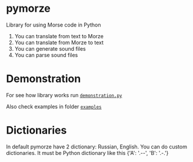 # pymorze
Library for using Morse code in Python
1. You can translate from text to Morze
2. You can translate from Morze to text
3. You can generate sound files
4. You can parse sound files
# Demonstration
For see how library works run [`demonstration.py`](https://github.com/allmazz/pymorze/blob/master/demonstration.py)

Also check examples in folder [`examples`](https://github.com/allmazz/pymorze/blob/master/examples/)
# Dictionaries
In default pymorze have 2 dictionary: Russian, English. You can do custom dictionaries. It must be Python dictionary like this {'A': '.--', 'B': '.-.'}

